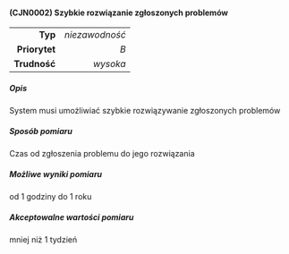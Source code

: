 #### (CJN0002) Szybkie rozwiązanie zgłoszonych problemów

|               |                |
| ------------: |---------------:|
|       **Typ** | *niezawodność* |
| **Priorytet** |            *B* |
|  **Trudność** |       *wysoka* |


##### Opis
System musi umożliwiać szybkie rozwiązywanie zgłoszonych problemów

##### Sposób pomiaru
Czas od zgłoszenia problemu do jego rozwiązania

##### Możliwe wyniki pomiaru

od 1 godziny do 1 roku

##### Akceptowalne wartości pomiaru

mniej niż 1 tydzień